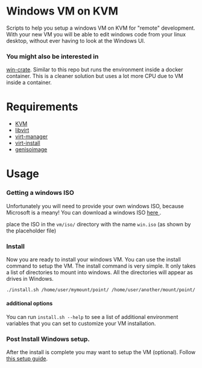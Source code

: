 # Windows VM on KVM 

Scripts to help you setup a windows VM on KVM for "remote" development. 
With your new VM you will be able to edit windows code from your linux desktop,
without ever having to look at the Windows UI.

### You might also be interested in
[win-crate](https://github.com/CanadianCommander/win-crate). Similar to this repo but runs the environment inside a docker container. This is a cleaner solution but uses a lot more CPU due to VM inside a container.

# Requirements
- [KVM](https://help.ubuntu.com/community/KVM/Installation)
- [libvirt](https://libvirt.org/)
- [virt-manager](https://virt-manager.org/)
- [virt-install](https://manpages.org/virt-install)
- [genisoimage](https://wiki.debian.org/genisoimage)

# Usage

### Getting a windows ISO 
Unfortunately you will need to provide your own windows ISO, because Microsoft is a meany!
You can download a windows ISO [here ](https://www.microsoft.com/en-us/software-download/windows11).

place the ISO in the `vm/iso/` directory with the name `win.iso` (as shown by the placeholder file)

### Install
Now you are ready to install your windows VM. You can use the install command to setup the VM. 
The install command is very simple. It only takes a list of directories to mount into windows. All the directories will appear as drives in Windows. 
```bash 
./install.sh /home/user/mymount/point/ /home/user/another/mount/point/ .... 
```

#### additional options 
You can run `install.sh --help` to see a list of additional environment variables 
that you can set to customize your VM installation. 

### Post Install Windows setup. 
After the install is complete you may want to setup the VM (optional).
Follow [this setup guide](./doc/windows-postinstall-setup.md).